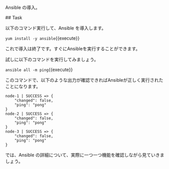 Ansible の導入。

## Task

以下のコマンド実行して、Ansible を導入します。

`yum install -y ansible`{{execute}}

これで導入は終了です。すぐにAnsibleを実行することができます。

試しに以下のコマンドを実行してみましょう。

`ansible all -m ping`{{execute}}

このコマンドで、以下のような出力が確認できればAnsibleが正しく実行されたことになります。

```
node-1 | SUCCESS => {
    "changed": false,
    "ping": "pong"
}
node-2 | SUCCESS => {
    "changed": false,
    "ping": "pong"
}
node-3 | SUCCESS => {
    "changed": false,
    "ping": "pong"
}
```

では、Ansible の詳細について、実際に一つ一つ機能を確認しながら見ていきましょう。

